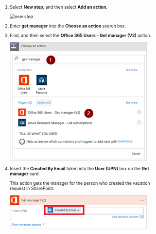 1. Select **New step**, and then select **Add an action**.
   
    ![new step](media/modern-approvals/select-sharepoint-add-action.png)
2. Enter **get manager** into the **Choose an action** search box.
3. Find, and then select the **Office 365 Users - Get manager (V2)** action.

    ![select office users](media/modern-approvals/add-get-manager-action.png)
4. Insert the **Created By Email** token into the **User (UPN)** box on the **Get manager** card.

    This action gets the manager for the person who created the vacation request in SharePoint.

    ![get manager config](media/modern-approvals/get-manager-card.png)

